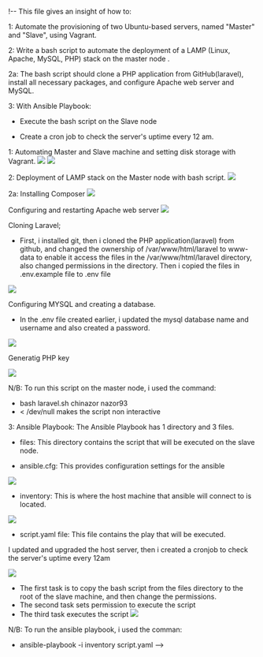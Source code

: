 !-- This file gives an insight of how to:

1: Automate the provisioning of two Ubuntu-based servers, named "Master" and "Slave", using Vagrant.

2: Write a bash script to automate the deployment of a LAMP (Linux, Apache, MySQL, PHP) stack on the master node .

2a: The bash script should clone a PHP application from GitHub(laravel), install all necessary packages, and configure Apache web server and MySQL. 

3: With Ansible Playbook:

  - Execute the bash script on the Slave node

-  Create a cron job to check the server's uptime every 12 am.


1: Automating Master and Slave machine and setting disk storage with Vagrant.
![](/Master&Slave.png)
![](/M.S.png)

2: Deployment of LAMP stack on the Master node with bash script.
![](/LAMP.png)

2a: Installing Composer
![](/composer.png)


Configuring and restarting Apache web server
![](/Apache.png)

Cloning Laravel;

- First, i installed git, then i cloned the PHP application(laravel) from github, and changed the ownership of /var/www/html/laravel to www-data to enable it access the files in the /var/www/html/laravel directory, also changed permissions in the directory. Then i copied the files in .env.example file to .env file

![](/clone.png)


Configuring MYSQL and creating a database.

- In the .env file created earlier, i updated the mysql database name and username and also created a password.

![](/MYSQL.png)

Generatig PHP key

![](/PHP_key.png)

N/B: To run this script on the master node, i used the command:

- bash laravel.sh chinazor nazor93
- < /dev/null makes the script non interactive


3: Ansible Playbook: The Ansible Playbook has 1 directory and 3 files.

- files: This directory contains the script that will be executed on the slave node.

- ansible.cfg: This provides configuration settings for the ansible

![](/cfg.png)

- inventory: This is where the host machine that ansible will connect to is located.

![](/inven.png)

- script.yaml file: This file contains the play that will be executed.

I updated and upgraded the host server, then i created a cronjob to check the server's uptime every 12am

![](/cronjob.png)

- The first task is to copy the bash script from the files directory to the root of the slave machine, and then change the permissions.
- The second task sets permission to execute the script
- The third task executes the script
![](/task.png)

N/B: To run the ansible playbook, i used the comman:

- ansible-playbook -i inventory script.yaml -->

